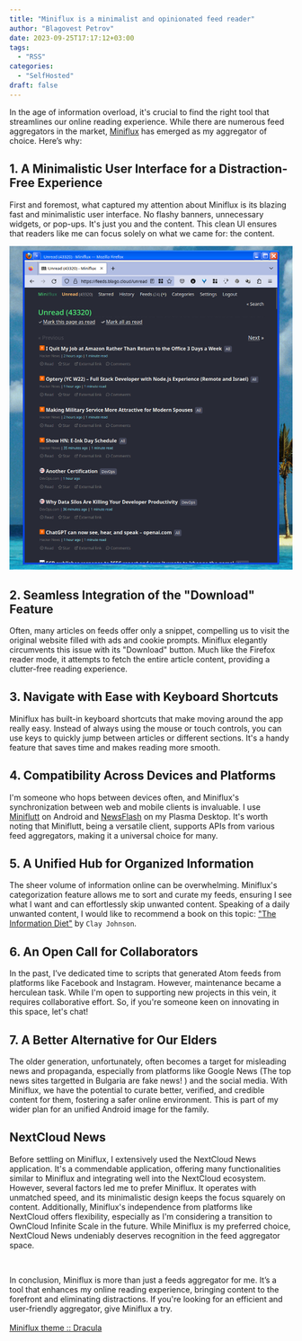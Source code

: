```yaml
---
title: "Miniflux is a minimalist and opinionated feed reader"
author: "Blagovest Petrov"
date: 2023-09-25T17:17:12+03:00
tags:
  - "RSS"
categories:
  - "SelfHosted"
draft: false
---
```


In the age of information overload, it's crucial to find the right tool that streamlines our online reading experience. While there are numerous feed aggregators in the market, [Miniflux](https://miniflux.app/) has emerged as my aggregator of choice. Here’s why:

## 1. A Minimalistic User Interface for a Distraction-Free Experience

First and foremost, what captured my attention about Miniflux is its blazing fast and minimalistic user interface. No flashy banners, unnecessary widgets, or pop-ups. It's just you and the content. This clean UI ensures that readers like me can focus solely on what we came for: the content.

![minifux](img/miniflux.png)

## 2. Seamless Integration of the "Download" Feature

Often, many articles on feeds offer only a snippet, compelling us to visit the original website filled with ads and cookie prompts. Miniflux elegantly circumvents this issue with its "Download" button. Much like the Firefox reader mode, it attempts to fetch the entire article content, providing a clutter-free reading experience.

## 3. Navigate with Ease with Keyboard Shortcuts

Miniflux has built-in keyboard shortcuts that make moving around the app really easy. Instead of always using the mouse or touch controls, you can use keys to quickly jump between articles or different sections. It's a handy feature that saves time and makes reading more smooth.

## 4. Compatibility Across Devices and Platforms

I'm someone who hops between devices often, and Miniflux's synchronization between web and mobile clients is invaluable. I use [Miniflutt](https://github.com/DocMarty84/miniflutt) on Android and [NewsFlash](https://gitlab.com/news-flash/news_flash_gtk) on my Plasma Desktop. It's worth noting that Miniflutt, being a versatile client, supports APIs from various feed aggregators, making it a universal choice for many.

## 5. A Unified Hub for Organized Information

The sheer volume of information online can be overwhelming. Miniflux's categorization feature allows me to sort and curate my feeds, ensuring I see what I want and can effortlessly skip unwanted content.
Speaking of a daily unwanted content, I would like to recommend a book on this topic: ["The Information Diet"](https://www.oreilly.com/library/view/the-information-diet/9781449321536/) by `Clay Johnson`. 

## 6. An Open Call for Collaborators

In the past, I’ve dedicated time to scripts that generated Atom feeds from platforms like Facebook and Instagram. However, maintenance became a herculean task. While I'm open to supporting new projects in this vein, it requires collaborative effort. So, if you're someone keen on innovating in this space, let's chat!

## 7. A Better Alternative for Our Elders

The older generation, unfortunately, often becomes a target for misleading news and propaganda, especially from platforms like Google News (The top news sites targetted in Bulgaria are fake news! ) and the social media. With Miniflux, we have the potential to curate better, verified, and credible content for them, fostering a safer online environment. This is part of my wider plan for an unified Android image for the family.

## NextCloud News

Before settling on Miniflux, I extensively used the NextCloud News application. It's a commendable application, offering many functionalities similar to Miniflux and integrating well into the NextCloud ecosystem. However, several factors led me to prefer Miniflux. It operates with unmatched speed, and its minimalistic design keeps the focus squarely on content. Additionally, Miniflux's independence from platforms like NextCloud offers flexibility, especially as I'm considering a transition to OwnCloud Infinite Scale in the future. While Miniflux is my preferred choice, NextCloud News undeniably deserves recognition in the feed aggregator space.

<br/>

In conclusion, Miniflux is more than just a feeds aggregator for me. It’s a tool that enhances my online reading experience, bringing content to the forefront and eliminating distractions. If you're looking for an efficient and user-friendly aggregator, give Miniflux a try.
<br/>
<br/>
[Miniflux theme :: Dracula](https://petrovs.info/post/2023-09-11-miniflux-dracula/)